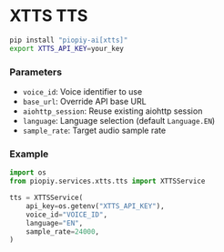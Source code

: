 # XTTS TTS

```bash
pip install "piopiy-ai[xtts]"
export XTTS_API_KEY=your_key
```

### Parameters

- `voice_id`: Voice identifier to use
- `base_url`: Override API base URL
- `aiohttp_session`: Reuse existing aiohttp session
- `language`: Language selection (default `Language.EN`)
- `sample_rate`: Target audio sample rate

### Example

```python
import os
from piopiy.services.xtts.tts import XTTSService

tts = XTTSService(
    api_key=os.getenv("XTTS_API_KEY"),
    voice_id="VOICE_ID",
    language="EN",
    sample_rate=24000,
)
```
